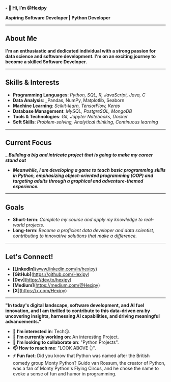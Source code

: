 **- 👋 Hi, I’m @Hexipy**

**Aspiring Software Developer | Python Developer**

---

## About Me

**I'm an enthusiastic and dedicated individual with a strong passion for data science and software development. I'm on an exciting journey to become a skilled Software Developer.**

---

## Skills & Interests

- **Programming Languages**: _Python, SQL, R, JavaScript, Java, C_
- **Data Analysis**: _Pandas, NumPy, Matplotlib, Seaborn
- **Machine Learning**: _Scikit-learn, TensorFlow, Keras_
- **Database Management**: _MySQL, PostgreSQL, MongoDB_
- **Tools & Technologies**: _Git, Jupyter Notebooks, Docker_
- **Soft Skills**: _Problem-solving, Analytical thinking, Continuous learning_

---

## Current Focus

_ **_Building a big and intricate project that is going to make my career stand out_**
- **_Meanwhile, I am developing a game to teach basic programming skills in Python, emphasizing object-oriented programming (OOP) and targeting adults through a graphical and adventure-themed experience._**

---

## Goals

- **Short-term**: _Complete my course and apply my knowledge to real-world projects._
- **Long-term**: _Become a proficient data developer and data scientist, contributing to innovative solutions that make a difference._

---

## Let's Connect!

- **[LinkedIn]**(www.linkedin.com/in/hexipy)
- **[GitHub]**(https://github.com/Hexipy)
- **[Dev]**(https://dev.to/hexipy)
- **[Medium]**(https://medium.com/@Hexipy)
- **[X]**(https://x.com/Hexipy)
---

**__"In today's digital landscape, software development, and AI fuel innovation, and I am thrilled to contribute to this data-driven era by uncovering insights, harnessing AI capabilities, and driving meaningful advancements."__**

- **👀 I’m interested in**: Tech😏.
- **🌱 I’m currently working on**: An interesting Project.
- **💞️ I’m looking to collaborate on**: "Python Projects".
- **📫 How to reach me**: "LOOK ABOVE 👆".
- **⚡ Fun fact**: Did you know that Python was named after the British comedy group Monty Python? Guido van Rossum, the creator of Python, was a fan of Monty Python's Flying Circus, and he chose the name to evoke a sense of fun and humor in programming.

